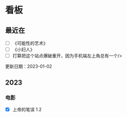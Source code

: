 # 看板

## 最近在

- [ ] 《可能性的艺术》
- [ ] 《小妇人》
- [ ] 打算把这个站点爆破重开，因为手机端左上角总有一个/>

更新日期：2023-01-02

## 2023

### 电影

- [x] 上帝的笔误 1.2
